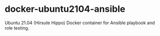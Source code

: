 # docker-ubuntu2104-ansible
Ubuntu 21.04 (Hirsute Hippo) Docker container for Ansible playbook and role testing.
